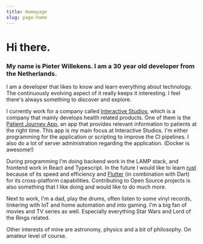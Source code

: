 ```yaml
---
title: Homepage
slug: page-home
---
```


# Hi there.

### My name is Pieter Willekens. I am a 30 year old developer from the Netherlands.

I am a developer that likes to know and learn everything about technology. The continuously evolving aspect of it really keeps it interesting. I feel there's always something to discover and explore.

I currently work for a company
called [Interactive Studios](https://www.interactivestudios.nl), which is a company that mainly develops health related products. One of them is the [Patient Journey App](https://www.patientjourneyapp.com), an app that provides relevant information to patients at the right time. This app is my main focus at Interactive Studios. I'm either programming for the application or scripting to improve the CI pipelines. I also do a lot of server administration regarding the application. (Docker is awesome!)

During programming I'm doing backend work in the LAMP stack, and frontend work in React and Typescript. In the future I would like to learn [rust](https://www.rust-lang.org) because of its speed and efficiency and [Flutter](https://flutter.dev) (in combination with Dart) for its cross-platform capabilities. Contributing to Open Source projects is also something that I like doing and would like to do much more.

Next to work, I'm a dad, play the drums, often listen to some vinyl records, tinkering with IoT and home automation and into gaming. I'm a big fan of movies and TV series as well. Especially everything Star Wars and Lord of the Rings related.

Other interests of mine are astronomy, physics and a bit of philosophy. On amateur level of course.
